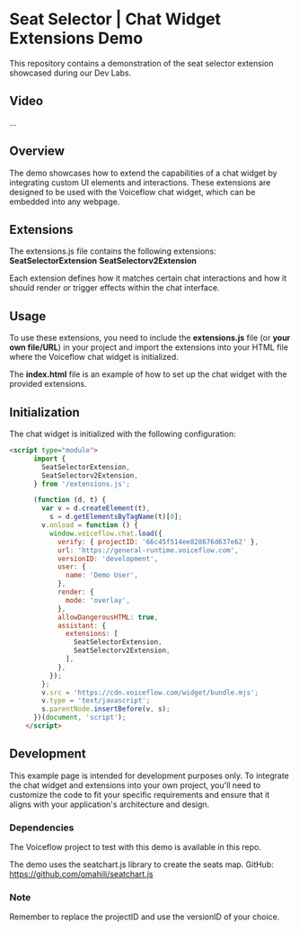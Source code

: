 # Seat Selector | Chat Widget Extensions Demo
This repository contains a demonstration of the seat selector extension showcased during our Dev Labs.

## Video
...

## Overview
The demo showcases how to extend the capabilities of a chat widget by integrating custom UI elements and interactions. These extensions are designed to be used with the Voiceflow chat widget, which can be embedded into any webpage.

## Extensions
The extensions.js file contains the following extensions:
**SeatSelectorExtension**
**SeatSelectorv2Extension**

Each extension defines how it matches certain chat interactions and how it should render or trigger effects within the chat interface.

## Usage
To use these extensions, you need to include the **extensions.js** file (or **your own file/URL**) in your project and import the extensions into your HTML file where the Voiceflow chat widget is initialized.

The **index.html** file is an example of how to set up the chat widget with the provided extensions.

## Initialization
The chat widget is initialized with the following configuration:
```html
<script type="module">
      import {
        SeatSelectorExtension,
        SeatSelectorv2Extension,
      } from '/extensions.js';

      (function (d, t) {
        var v = d.createElement(t),
          s = d.getElementsByTagName(t)[0];
        v.onload = function () {
          window.voiceflow.chat.load({
            verify: { projectID: '66c45f514ee828676d637e62' },
            url: 'https://general-runtime.voiceflow.com',
            versionID: 'development',
            user: {
              name: 'Demo User',
            },
            render: {
              mode: 'overlay',
            },
            allowDangerousHTML: true,
            assistant: {
              extensions: [
                SeatSelectorExtension,
                SeatSelectorv2Extension,
              ],
            },
          });
        };
        v.src = 'https://cdn.voiceflow.com/widget/bundle.mjs';
        v.type = 'text/javascript';
        s.parentNode.insertBefore(v, s);
      })(document, 'script');
    </script>
```

## Development
This example page is intended for development purposes only. To integrate the chat widget and extensions into your own project, you'll need to customize the code to fit your specific requirements and ensure that it aligns with your application's architecture and design.

### Dependencies
The Voiceflow project to test with this demo is available in this repo.

The demo uses the seatchart.js library to create the seats map.
GitHub: https://github.com/omahili/seatchart.js

### Note
Remember to replace the projectID and use the versionID of your choice.

